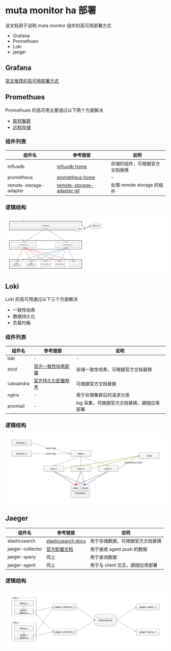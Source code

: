 
# muta monitor ha 部署
该文档用于说明 muta monitor 组件的高可用部署方式
- Grafana
- Promethues
- Loki
- jaeger

## Grafana
[官文推荐的高可用部署方式](https://grafana.com/docs/grafana/latest/tutorials/ha_setup/)


## Promethues
Promethues 的高可用主要通过以下两个方面解决
- [联邦集群](https://prometheus.io/docs/prometheus/latest/federation/)
- [远程存储](https://prometheus.io/docs/prometheus/latest/storage/)

### 组件列表
| 组件名 | 参考链接 | 说明 |
| --- | --- | --- |
| influxdb | [influxdb home](https://docs.influxdata.com/influxdb/v1.8/administration/config/) | 存储的组件，可根据官方文档替换 | 
| prometheus | [prometheus home](https://prometheus.io/docs/prometheus/latest/federation/ ) | - |
| remote-storage-adapter | [remote-storage-adapter git](https://github.com/prometheus/prometheus/blob/master/documentation/examples/remote_storage/remote_storage_adapter/README.md) | 处理 remote storage 的组件 |

### 逻辑结构
![](./asset/ha-promethues.png)


## Loki
Loki 的高可用通过以下三个方面解决
- 一致性哈希
- 数据持久化
- 负载均衡


### 组件列表
| 组件名 | 参考链接 | 说明 |
| --- | --- | --- |
| loki | - | - |
| etcd | [官方一致性哈希配置](https://grafana.com/docs/loki/latest/configuration/) | 存储一致性哈希，可根据官方文档替换 |
| cassandra | [官方持久化配置参考](https://grafana.com/docs/loki/latest/storage/) | 可根据官方文档替换 |
| nginx | - | 用于处理集群后的请求分发 |
| promtail | - | log 采集，可根据官方文档替换，跟随应用部署 |

### 逻辑结构
![](./asset/ha-loki.png)



## Jaeger

| 组件名 | 参考链接 | 说明 |
| --- | --- | --- |
| elasticsearch | [elasticsearch docs](https://www.elastic.co/guide/en/elasticsearch/reference/current/index.html) | 用于存储数据，可根据官方文档替换 |
| jaeger-collector | [官方配置文档](https://www.jaegertracing.io/docs/1.18/cli/) | 用于接收 agent push 的数据 |
| jaeger-query | 同上 | 用于查询数据 |
| jaeger-agent | 同上 | 用于与 client 交互，跟随应用部署 |


### 逻辑结构
![](./asset/ha-jaeger.png)
